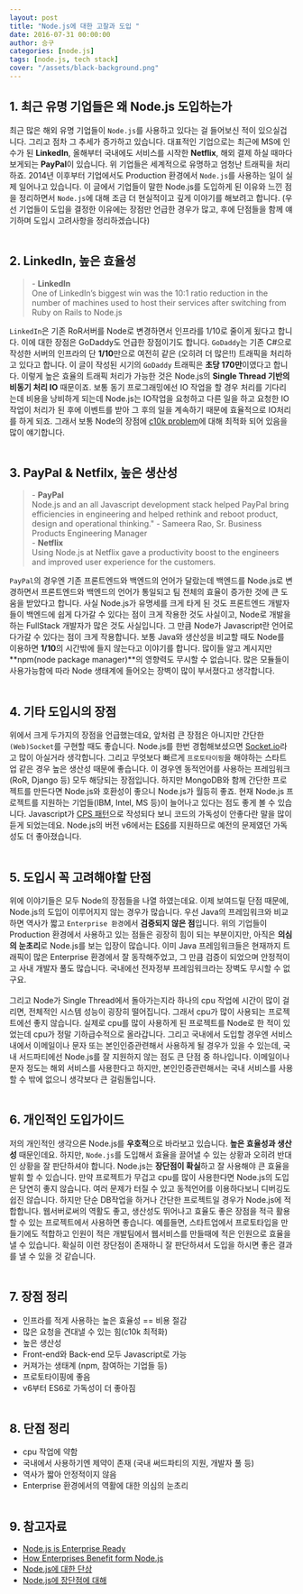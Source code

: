 ```yaml
---
layout: post
title: "Node.js에 대한 고찰과 도입 "
date: 2016-07-31 00:00:00
author: 승구
categories: [node.js]
tags: [node.js, tech stack]
cover: "/assets/black-background.png"
---
```


## 1. 최근 유명 기업들은 왜 Node.js 도입하는가

최근 많은 해외 유명 기업들이 `Node.js`를 사용하고 있다는 걸 들어보신 적이 있으실겁니다.
그리고 점차 그 추세가 증가하고 있습니다.
대표적인 기업으로는 최근에 MS에 인수가 된 **LinkedIn**, 올해부터 국내에도 서비스를 시작한 **Netflix**, 
해외 결제 하실 때마다 보게되는 **PayPal**이 있습니다.
위 기업들은 세계적으로 유명하고 엄청난 트래픽을 처리하죠. 
2014년 이후부터 기업에서도 Production 환경에서 `Node.js`를 사용하는 일이 실제 일어나고 있습니다.
이 글에서 기업들이 말한 Node.js를 도입하게 된 이유와 느낀 점을 정리하면서 `Node.js`에 대해 조금 더 현실적이고 깊게 이야기를 해보려고 합니다.
(우선 기업들이 도입을 결정한 이유에는 장점만 언급한 경우가 많고, 후에 단점들을 함께 얘기하며 도입시 고려사항을 정리하겠습니다)
<br><br>

## 2. LinkedIn, 높은 효율성

> \-  **LinkedIn**<br>
> One of LinkedIn’s biggest win was the 10:1 ratio reduction in the number of machines used to host their services after switching from Ruby on Rails to Node.js


`LinkedIn`은 기존 RoR서버를 Node로 변경하면서 인프라를 1/10로 줄이게 됬다고 합니다.
이에 대한 장점은 GoDaddy도 언급한 장점이기도 합니다. `GoDaddy`는 기존 C#으로 작성한 서버의 인프라의 단 **1/10**만으로
여전히 같은 (오히려 더 많은!!) 트래픽을 처리하고 있다고 합니다. 이 글이 작성된 시기의 `GoDaddy` 트래픽은 **초당 170만**이였다고 합니다.
이렇게 높은 효율의 트래픽 처리가 가능한 것은 Node.js의 **Single Thread 기반의 비동기 처리 IO** 때문이죠.
보통 동기 프로그래밍에선 IO 작업을 할 경우 처리를 기다리는데 비용을 낭비하게 되는데 
Node.js는 IO작업을 요청하고 다른 일을 하고 요청한 IO작업이 처리가 된 후에 이벤트를 받아 그 후의 일을 계속하기 때문에 효율적으로 IO처리를 하게 되죠.
그래서 보통 Node의 장점에 [c10k problem](http://www.kegel.com/c10k.html)에 대해 최적화 되어 있음을 많이 얘기합니다.
<br><br>


## 3. PayPal & Netfilx, 높은 생산성

> \- **PayPal**<br>
> Node.js and an all Javascript development stack helped PayPal bring efficiencies in engineering and helped rethink and reboot product, design and operational thinking." - Sameera Rao, Sr. Business Products Engineering Manager<br>
> \- **Netflix**<br>
> Using Node.js at Netflix gave a productivity boost to the engineers and improved user experience for the customers.

`PayPal`의 경우엔 기존 프론트엔드와 백엔드의 언어가 달랐는데 백엔드를 Node.js로 변경하면서
프론트엔드와 백엔드의 언어가 통일되고 팀 전체의 효율이 증가한 것에 큰 도움을 받았다고 합니다.
사실 Node.js가 유명세를 크게 타게 된 것도 프론트엔드 개발자들이 백엔드에 쉽게 다가갈 수 있다는 점이 크게 작용한 것도 사실이고,
Node로 개발을 하는 FullStack 개발자가 많은 것도 사실입니다.
그 만큼 Node가 Javascript란 언어로 다가갈 수 있다는 점이 크게 작용합니다.
보통 Java와 생산성을 비교할 때도 Node를 이용하면 **1/10**의 시간밖에 들지 않는다고 이야기를 합니다.
많이들 알고 계시지만 **npm(node package manager)**의 영향력도 무시할 수 없습니다.
많은 모듈들이 사용가능함에 따라 Node 생태계에 들어오는 장벽이 많이 부서졌다고 생각합니다.
<br><br>

## 4. 기타 도입시의 장점

위에서 크게 두가지의 장점을 언급했는데요, 앞처럼 큰 장점은 아니지만 간단한 `(Web)Socket`를 구현할 때도 좋습니다.
Node.js를 한번 경험해보셨으면 [Socket.io](http://socket.io)라고 많이 아실거라 생각합니다.
그리고 무엇보다 빠르게 ``프로토타이핑``을 해야하는 스타트업 같은 경우 높은 생산성 때문에 좋습니다.
이 경우엔 동적언어를 사용하는 프레임워크(RoR, Django 등) 모두 해당되는 장점입니다.
하지만 MongoDB와 함께 간단한 프로젝트를 만든다면 Node.js와 호환성이 좋으니 Node.js가 월등히 좋죠.
현재 Node.js 프로젝트를 지원하는 기업들(IBM, Intel, MS 등)이 늘어나고 있다는 점도 좋게 볼 수 있습니다.
Javascript가 [CPS 패턴](https://en.wikipedia.org/wiki/Continuation-passing_style)으로 작성되다 보니
코드의 가독성이 안좋다란 말을 많이 듣게 되었는데요. Node.js의 버전 v6에서는 
[ES6](http://es6-features.org/#Constants)를 지원하므로 예전의 문제였던 가독성도 더 좋아졌습니다.
<br><br>

## 5. 도입시 꼭 고려해야할 단점

위에 이야기들은 모두 Node의 장점들을 나열 하였는데요.
이제 보여드릴 단점 때문에, Node.js의 도입이 이루어지지 않는 경우가 많습니다.
우선 Java의 프레임워크와 비교하면 역사가 짧고 `Enterprise 환경`에서 **검증되지 않은 점**입니다.
위의 기업들이 Production 환경에서 사용하고 있는 점들은 굉장히 힘이 되는 부분이지만, 
아직은 **의심의 눈초리**로 Node.js를 보는 입장이 많습니다.
이미 Java 프레임워크들은 현재까지 트래픽이 많은 Enterprise 환경에서 잘 동작해주었고,
그 만큼 검증이 되었으며 안정적이고 사내 개발자 풀도 많습니다. 
국내에선 전자정부 프레임워크라는 장벽도 무시할 수 없구요.
<br><br>
그리고 Node가 Single Thread에서 돌아가는지라 하나의 cpu 작업에 시간이 많이 걸리면, 전체적인 시스템 성능이 굉장히 떨어집니다.
그래서 cpu가 많이 사용되는 프로젝트에선 좋지 않습니다.
실제로 cpu를 많이 사용하게 된 프로젝트를 Node로 한 적이 있었는데 cpu가 정말 기하급수적으로 올라갑니다.
그리고 국내에서 도입할 경우엔 서비스내에서 이메일이나 문자 또는 본인인증관련해서 사용하게 될 경우가 있을 수 있는데,
국내 서드파티에선 Node.js를 잘 지원하지 않는 점도 큰 단점 중 하나입니다.
이메일이나 문자 정도는 해외 서비스를 사용한다고 하지만, 본인인증관련해서는 국내 서비스를 사용할 수 밖에 없으니 생각보다 큰 걸림돌입니다.
<br><br>

## 6. 개인적인 도입가이드

저의 개인적인 생각으론 Node.js를 **우호적**으로 바라보고 있습니다. **높은 효율성과 생산성** 때문인데요.
하지만, `Node.js`를 도입해서 효율을 끌어낼 수 있는 상황과 오히려 반대인 상황을 잘 판단하셔야 합니다.
Node.js는 **장단점이 확실**하고 잘 사용해야 큰 효율을 발휘 할 수 있습니다.
만약 프로젝트가 무겁고 cpu를 많이 사용한다면 Node.js의 도입은 당연히 좋지 않습니다.
여러 문제가 터질 수 있고 동적언어를 이용하다보니 디버깅도 쉽진 않습니다.
하지만 단순 DB작업을 하거나 간단한 프로젝트일 경우가 Node.js에 적합합니다.
웹서버로써의 역활도 좋고, 생산성도 뛰어나고 효율도 좋은 장점을 적극 활용할 수 있는 프로젝트에서 사용하면 좋습니다.
예를들면, 스타트업에서 프로토타입을 만들기에도 적합하고 인원이 적은 개발팀에서 웹서비스를 만들때에 적은 인원으로 효율을 낼 수 있습니다.
확실히 이런 장단점이 존재하니 잘 판단하셔서 도입을 하시면 좋은 결과를 낼 수 있을 것 같습니다.
<br><br>


## 7. 장점 정리

* 인프라를 적게 사용하는 높은 효율성 == 비용 절감
* 많은 요청을 견대낼 수 있는 힘(c10k 최적화)
* 높은 생산성
* Front-end와 Back-end 모두 Javascript로 가능
* 커져가는 생태계 (npm, 참여하는 기업들 등)
* 프로토타이핑에 좋음
* v6부터 ES6로 가독성이 더 좋아짐
<br><br>


## 8. 단점 정리

* cpu 작업에 약함
* 국내에서 사용하기엔 제약이 존재 (국내 써드파티의 지원, 개발자 풀 등)
* 역사가 짧아 안정적이지 않음
* Enterprise 환경에서의 역활에 대한 의심의 눈초리
<br><br>


## 9. 참고자료

* [Node.js is Enterprise Ready](https://risingstack.com/nodejs-is-enterprise-ready?utm_source=how-enterprises-benefit-from-nodejs&utm_medium=rsblog&utm_campaign=whitepaper)
* [How Enterprises Benefit form Node.js](http://docs.aws.amazon.com/AmazonS3/latest/dev/Versioning.htmlhttps://blog.risingstack.com/how-enterprises-benefit-from-nodejs/)
* [Node.js에 대한 단상](http://rocksea.tistory.com/253)
* [Node.js에 장단점에 대해](http://bcho.tistory.com/876)



